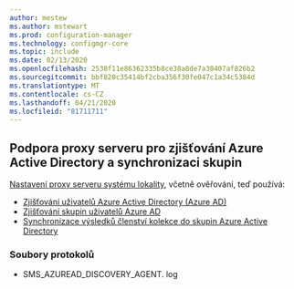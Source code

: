 ```yaml
---
author: mestew
ms.author: mstewart
ms.prod: configuration-manager
ms.technology: configmgr-core
ms.topic: include
ms.date: 02/13/2020
ms.openlocfilehash: 2538f11e86362335b8ce38a8de7a30407af826b2
ms.sourcegitcommit: bbf820c35414bf2cba356f30fe047c1a34c5384d
ms.translationtype: MT
ms.contentlocale: cs-CZ
ms.lasthandoff: 04/21/2020
ms.locfileid: "81711711"
---
```

## <a name="proxy-support-for-azure-active-directory-discovery-and-group-sync"></a><a name="bkmk_aad"></a>Podpora proxy serveru pro zjišťování Azure Active Directory a synchronizaci skupin

<!--5913817-->
[Nastavení proxy serveru systému lokality](../../../../plan-design/network/proxy-server-support.md), včetně ověřování, teď používá:

- [Zjišťování uživatelů Azure Active Directory (Azure AD)](../../../../servers/deploy/configure/about-discovery-methods.md#azureaddisc)
- [Zjišťování skupin uživatelů Azure AD](../../../../servers/deploy/configure/about-discovery-methods.md#bkmk_azuregroupdisco)
- [Synchronizace výsledků členství kolekce do skupin Azure Active Directory](../../../../clients/manage/collections/create-collections.md#bkmk_aadcollsync)

### <a name="log-files"></a>Soubory protokolů

- SMS_AZUREAD_DISCOVERY_AGENT. log
